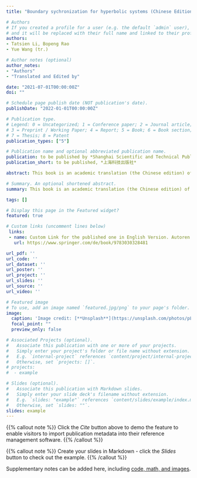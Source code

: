 ```yaml
---
title: "Boundary sychronization for hyperbolic systems (Chinese Edition), Series in Modern Mathematics"

# Authors
# If you created a profile for a user (e.g. the default `admin` user), write the username (folder name) here 
# and it will be replaced with their full name and linked to their profile.
authors:
- Tatsien Li, Bopeng Rao
- Yue Wang (tr.)

# Author notes (optional)
author_notes:
- "Authors"
- "Translated and Edited by"

date: "2021-07-01T00:00:00Z"
doi: ""

# Schedule page publish date (NOT publication's date).
publishDate: "2022-01-01T00:00:00Z"

# Publication type.
# Legend: 0 = Uncategorized; 1 = Conference paper; 2 = Journal article;
# 3 = Preprint / Working Paper; 4 = Report; 5 = Book; 6 = Book section;
# 7 = Thesis; 8 = Patent
publication_types: ["5"]

# Publication name and optional abbreviated publication name.
publication: to be published by *Shanghai Scientific and Technical Publishers*
publication_short: to be published, *上海科技出版社* 

abstract: This book is an academic translation (the Chinese edition) of the book of Tatsien Li and Bopeng Rao, *Boundary Sychronization for Hyperbolic Systems*, Progress in Nonlinear Differential Equations and Their Applications (PNLDE), Subseries in Control, Volume 94, Birkhäuser.

# Summary. An optional shortened abstract.
summary: This book is an academic translation (the Chinese edition) of the book of Tatsien Li and Bopeng Rao, Boundary Sychronization for Hyperbolic Systems, Progress in Nonlinear Differential Equations and Their Applications (PNLDE), Subseries in Control, Volume 94, Birkhäuser.

tags: []

# Display this page in the Featured widget?
featured: true

# Custom links (uncomment lines below)
 links:
 - name: Custom Link for the published one in English Version. Autoren: Li, Tatsien, Rao, Bopeng.
   url: https://www.springer.com/de/book/9783030328481

url_pdf: ''
url_code: ''
url_dataset: ''
url_poster: ''
url_project: ''
url_slides: ''
url_source: ''
url_video: ''

# Featured image
# To use, add an image named `featured.jpg/png` to your page's folder. 
image:
  caption: 'Image credit: [**Unsplash**](https://unsplash.com/photos/pLCdAaMFLTE)'
  focal_point: ""
  preview_only: false

# Associated Projects (optional).
#   Associate this publication with one or more of your projects.
#   Simply enter your project's folder or file name without extension.
#   E.g. `internal-project` references `content/project/internal-project/index.md`.
#   Otherwise, set `projects: []`.
# projects: 
#  - example

# Slides (optional).
#   Associate this publication with Markdown slides.
#   Simply enter your slide deck's filename without extension.
#   E.g. `slides: "example"` references `content/slides/example/index.md`.
#   Otherwise, set `slides: ""`.
slides: example
---
```


{{% callout note %}}
Click the *Cite* button above to demo the feature to enable visitors to import publication metadata into their reference management software.
{{% /callout %}}

{{% callout note %}}
Create your slides in Markdown - click the *Slides* button to check out the example.
{{% /callout %}}

Supplementary notes can be added here, including [code, math, and images](https://wowchemy.com/docs/writing-markdown-latex/).
